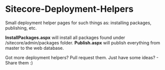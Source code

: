 Sitecore-Deployment-Helpers
===========================

Small deployment helper pages for such things as: installing packages, publishing, etc.

__InstallPackages.aspx__ will install all packages found under /sitecore/admin/packages folder.
__Publish.aspx__ will publish everything from master to the web database.

Got more deployment helpers? Pull request them.
Just have some ideas? - Share them :)
